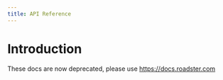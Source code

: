 ```yaml
---
title: API Reference
---
```


# Introduction

These docs are now deprecated, please use https://docs.roadster.com
